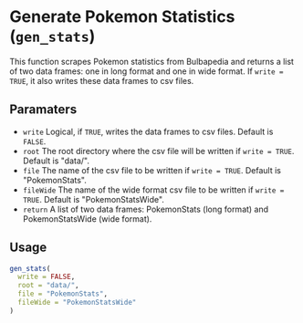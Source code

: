 # Generate Pokemon Statistics (`gen_stats`)

This function scrapes Pokemon statistics from Bulbapedia and returns a list of two data frames: one in long format and one in wide format. If `write = TRUE`, it also writes these data frames to csv files.

## Paramaters
 - `write` Logical, if `TRUE`, writes the data frames to csv files. Default is `FALSE`.
 - `root` The root directory where the csv file will be written if `write = TRUE`. Default is "data/".
 - `file` The name of the csv file to be written if `write = TRUE`. Default is "PokemonStats".
 - `fileWide` The name of the wide format csv file to be written if `write = TRUE`. Default is "PokemonStatsWide".
 - `return` A list of two data frames: PokemonStats (long format) and PokemonStatsWide (wide format).

## Usage
```r
gen_stats(
  write = FALSE,
  root = "data/",
  file = "PokemonStats",
  fileWide = "PokemonStatsWide"
)
```